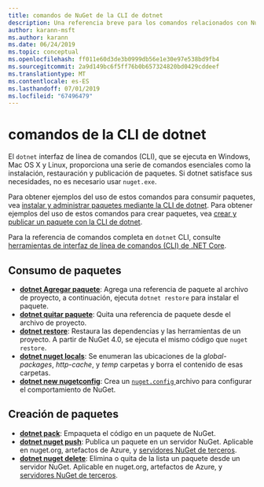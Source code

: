 ```yaml
---
title: comandos de NuGet de la CLI de dotnet
description: Una referencia breve para los comandos relacionados con NuGet mediante la interfaz de línea de comandos de dotnet.
author: karann-msft
ms.author: karann
ms.date: 06/24/2019
ms.topic: conceptual
ms.openlocfilehash: ff011e60d3de3b0999db56e1e30e97e538bd9fb4
ms.sourcegitcommit: 2a9d149bc6f5ff76b0b657324820bd0429cddeef
ms.translationtype: MT
ms.contentlocale: es-ES
ms.lasthandoff: 07/01/2019
ms.locfileid: "67496479"
---
```

# <a name="dotnet-cli-commands"></a>comandos de la CLI de dotnet

El `dotnet` interfaz de línea de comandos (CLI), que se ejecuta en Windows, Mac OS X y Linux, proporciona una serie de comandos esenciales como la instalación, restauración y publicación de paquetes. Si dotnet satisface sus necesidades, no es necesario usar `nuget.exe`.

Para obtener ejemplos del uso de estos comandos para consumir paquetes, vea [instalar y administrar paquetes mediante la CLI de dotnet](../consume-packages/install-use-packages-dotnet-cli.md). Para obtener ejemplos del uso de estos comandos para crear paquetes, vea [crear y publicar un paquete con la CLI de dotnet](../quickstart/create-and-publish-a-package-using-the-dotnet-cli.md).

Para la referencia de comandos completa en `dotnet` CLI, consulte [herramientas de interfaz de línea de comandos (CLI) de .NET Core](/dotnet/core/tools/?tabs=netcore2x).

## <a name="package-consumption"></a>Consumo de paquetes

- [**dotnet Agregar paquete**](/dotnet/core/tools/dotnet-add-package): Agrega una referencia de paquete al archivo de proyecto, a continuación, ejecuta `dotnet restore` para instalar el paquete.
- [**dotnet quitar paquete**](/dotnet/core/tools/dotnet-remove-package): Quita una referencia de paquete desde el archivo de proyecto.
- [**dotnet restore**](/dotnet/core/tools/dotnet-restore?tabs=netcore2x): Restaura las dependencias y las herramientas de un proyecto. A partir de NuGet 4.0, se ejecuta el mismo código que `nuget restore`.
- [**dotnet nuget locals**](/dotnet/core/tools/dotnet-nuget-locals): Se enumeran las ubicaciones de la *global-packages*, *http-cache*, y *temp* carpetas y borra el contenido de esas carpetas.
- [**dotnet new nugetconfig**](/dotnet/core/tools/dotnet-new): Crea un [ `nuget.config` ](../reference/nuget-config-file.md) archivo para configurar el comportamiento de NuGet.

## <a name="package-creation"></a>Creación de paquetes

- [**dotnet pack**](/dotnet/core/tools/dotnet-pack?tabs=netcore2x): Empaqueta el código en un paquete de NuGet.
- [**dotnet nuget push**](/dotnet/core/tools/dotnet-nuget-push): Publica un paquete en un servidor NuGet. Aplicable en nuget.org, artefactos de Azure, y [servidores NuGet de terceros](../hosting-packages/overview.md).
- [**dotnet nuget delete**](/dotnet/core/tools/dotnet-nuget-delete): Elimina o quita de la lista un paquete desde un servidor NuGet. Aplicable en nuget.org, artefactos de Azure, y [servidores NuGet de terceros](../hosting-packages/overview.md).

